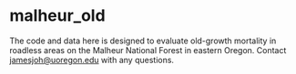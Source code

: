 # malheur_old
The code and data here is designed to evaluate old-growth mortality in roadless areas on the Malheur National Forest in eastern Oregon.  Contact jamesjoh@uoregon.edu with any questions.  
